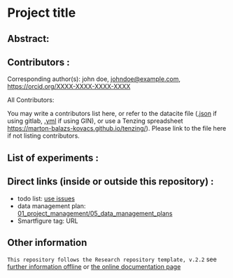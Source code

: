 # Project title

## Abstract:

## Contributors :

Corresponding author(s): 
john doe, johndoe@example.com, https://orcid.org/XXXX-XXXX-XXXX-XXXX

All Contributors: 

You may write a contributors list here, or refer to the datacite file ([.json](datacite.json) if using gitlab, [.yml](datacite.yml) if using GIN), or use a Tenzing spreadsheet https://marton-balazs-kovacs.github.io/tenzing/). Please link to the file here if not listing contributors.

## List of experiments :

## Direct links (inside or outside this repository) :

- todo list: [use issues](/issues)
- data management plan: [01_project_management/05_data_management_plans](01_project_management/05_data_management_plans)
- Smartfigure tag: URL


## Other information

`This repository follows the Research repository template, v.2.2` see [further information offline](.doc/information.md) or [the online documentation page](https://gin-tonic.netlify.app/) 
